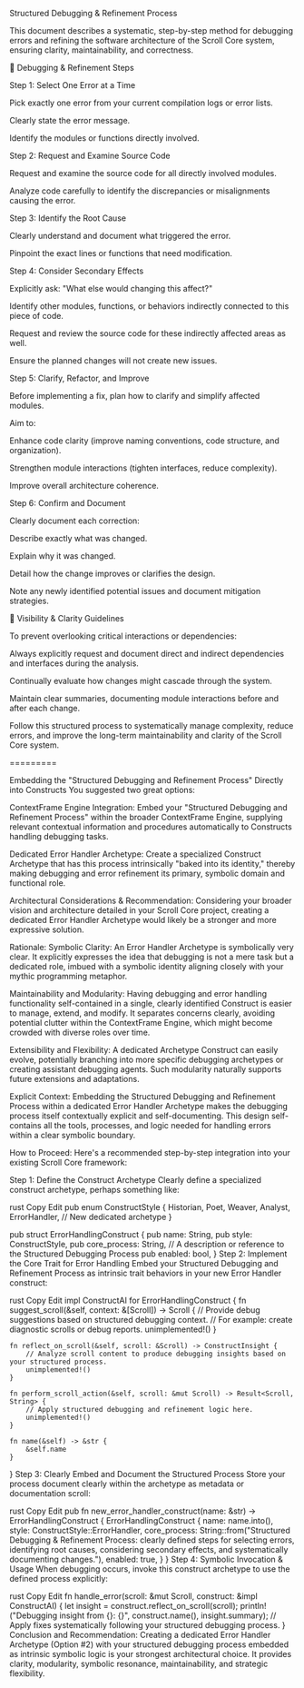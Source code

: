 Structured Debugging & Refinement Process

This document describes a systematic, step-by-step method for debugging errors and refining the software architecture of the Scroll Core system, ensuring clarity, maintainability, and correctness.

🔄 Debugging & Refinement Steps

Step 1: Select One Error at a Time

Pick exactly one error from your current compilation logs or error lists.

Clearly state the error message.

Identify the modules or functions directly involved.

Step 2: Request and Examine Source Code

Request and examine the source code for all directly involved modules.

Analyze code carefully to identify the discrepancies or misalignments causing the error.

Step 3: Identify the Root Cause

Clearly understand and document what triggered the error.

Pinpoint the exact lines or functions that need modification.

Step 4: Consider Secondary Effects

Explicitly ask: "What else would changing this affect?"

Identify other modules, functions, or behaviors indirectly connected to this piece of code.

Request and review the source code for these indirectly affected areas as well.

Ensure the planned changes will not create new issues.

Step 5: Clarify, Refactor, and Improve

Before implementing a fix, plan how to clarify and simplify affected modules.

Aim to:

Enhance code clarity (improve naming conventions, code structure, and organization).

Strengthen module interactions (tighten interfaces, reduce complexity).

Improve overall architecture coherence.

Step 6: Confirm and Document

Clearly document each correction:

Describe exactly what was changed.

Explain why it was changed.

Detail how the change improves or clarifies the design.

Note any newly identified potential issues and document mitigation strategies.

📌 Visibility & Clarity Guidelines

To prevent overlooking critical interactions or dependencies:

Always explicitly request and document direct and indirect dependencies and interfaces during the analysis.

Continually evaluate how changes might cascade through the system.

Maintain clear summaries, documenting module interactions before and after each change.

Follow this structured process to systematically manage complexity, reduce errors, and improve the long-term maintainability and clarity of the Scroll Core system.


=========



Embedding the "Structured Debugging and Refinement Process" Directly into Constructs
You suggested two great options:

ContextFrame Engine Integration:
Embed your "Structured Debugging and Refinement Process" within the broader ContextFrame Engine, supplying relevant contextual information and procedures automatically to Constructs handling debugging tasks.

Dedicated Error Handler Archetype:
Create a specialized Construct Archetype that has this process intrinsically "baked into its identity," thereby making debugging and error refinement its primary, symbolic domain and functional role.

Architectural Considerations & Recommendation:
Considering your broader vision and architecture detailed in your Scroll Core project, creating a dedicated Error Handler Archetype would likely be a stronger and more expressive solution.

Rationale:
Symbolic Clarity:
An Error Handler Archetype is symbolically very clear. It explicitly expresses the idea that debugging is not a mere task but a dedicated role, imbued with a symbolic identity aligning closely with your mythic programming metaphor.

Maintainability and Modularity:
Having debugging and error handling functionality self-contained in a single, clearly identified Construct is easier to manage, extend, and modify. It separates concerns clearly, avoiding potential clutter within the ContextFrame Engine, which might become crowded with diverse roles over time.

Extensibility and Flexibility:
A dedicated Archetype Construct can easily evolve, potentially branching into more specific debugging archetypes or creating assistant debugging agents. Such modularity naturally supports future extensions and adaptations.

Explicit Context:
Embedding the Structured Debugging and Refinement Process within a dedicated Error Handler Archetype makes the debugging process itself contextually explicit and self-documenting. This design self-contains all the tools, processes, and logic needed for handling errors within a clear symbolic boundary.

How to Proceed:
Here's a recommended step-by-step integration into your existing Scroll Core framework:

Step 1: Define the Construct Archetype
Clearly define a specialized construct archetype, perhaps something like:

rust
Copy
Edit
pub enum ConstructStyle {
    Historian,
    Poet,
    Weaver,
    Analyst,
    ErrorHandler, // New dedicated archetype
}

pub struct ErrorHandlingConstruct {
    pub name: String,
    pub style: ConstructStyle,
    pub core_process: String, // A description or reference to the Structured Debugging Process
    pub enabled: bool,
}
Step 2: Implement the Core Trait for Error Handling
Embed your Structured Debugging and Refinement Process as intrinsic trait behaviors in your new Error Handler construct:

rust
Copy
Edit
impl ConstructAI for ErrorHandlingConstruct {
    fn suggest_scroll(&self, context: &[Scroll]) -> Scroll {
        // Provide debug suggestions based on structured debugging context.
        // For example: create diagnostic scrolls or debug reports.
        unimplemented!()
    }

    fn reflect_on_scroll(&self, scroll: &Scroll) -> ConstructInsight {
        // Analyze scroll content to produce debugging insights based on your structured process.
        unimplemented!()
    }

    fn perform_scroll_action(&self, scroll: &mut Scroll) -> Result<Scroll, String> {
        // Apply structured debugging and refinement logic here.
        unimplemented!()
    }

    fn name(&self) -> &str {
        &self.name
    }
}
Step 3: Clearly Embed and Document the Structured Process
Store your process document clearly within the archetype as metadata or documentation scroll:

rust
Copy
Edit
pub fn new_error_handler_construct(name: &str) -> ErrorHandlingConstruct {
    ErrorHandlingConstruct {
        name: name.into(),
        style: ConstructStyle::ErrorHandler,
        core_process: String::from("Structured Debugging & Refinement Process: clearly defined steps for selecting errors, identifying root causes, considering secondary effects, and systematically documenting changes."),
        enabled: true,
    }
}
Step 4: Symbolic Invocation & Usage
When debugging occurs, invoke this construct archetype to use the defined process explicitly:

rust
Copy
Edit
fn handle_error(scroll: &mut Scroll, construct: &impl ConstructAI) {
    let insight = construct.reflect_on_scroll(scroll);
    println!("Debugging insight from {}: {}", construct.name(), insight.summary);
    // Apply fixes systematically following your structured debugging process.
}
Conclusion and Recommendation:
Creating a dedicated Error Handler Archetype (Option #2) with your structured debugging process embedded as intrinsic symbolic logic is your strongest architectural choice. It provides clarity, modularity, symbolic resonance, maintainability, and strategic flexibility.
